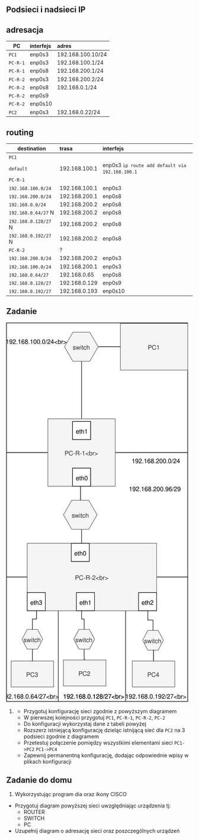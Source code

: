 Podsieci i nadsieci IP
----------------------

adresacja
-----------------------------------------------------
| PC     |  interfejs   | adres  |
| --------- |:-------------| :---------------| 
| ``PC1``   | enp0s3 | 192.168.100.10/24     |
| ``PC-R-1``| enp0s3 | 192.168.100.1/24      |
| ``PC-R-1``| enp0s8 | 192.168.200.1/24    |
| ``PC-R-2``| enp0s3 | 192.168.200.2/24     |
| ``PC-R-2``| enp0s8 | 192.168.0.1/24     |
| ``PC-R-2``| enp0s9 |      |
| ``PC-R-2``| enp0s10 |      |
| ``PC2``| enp0s3 | 192.168.0.22/24     |

routing
-------

| destination | trasa | interfejs  |
| --------- |:-------------| :---------------| 
| ``PC1``     |  | |
| ``default`` | 192.168.100.1 | enp0s3 ``ip route add default via 192.168.100.1`` |
| ``PC-R-1``  |  |        |
| ``192.168.100.0/24`` | 192.168.100.1  | enp0s3      |
| ``192.168.200.0/24`` | 192.168.200.1  | enp0s8      |
| ``192.168.0.0/24`` | 192.168.200.2  | enp0s8      |
| ``192.168.0.64/27`` N| 192.168.200.2  | enp0s8      |
| ``192.168.0.128/27`` N| 192.168.200.2  | enp0s8      |
| ``192.168.0.192/27`` N| 192.168.200.2  | enp0s8      |
| ``PC-R-2``  | ? |       |
| ``192.168.200.0/24`` | 192.168.200.2  | enp0s3      |
| ``192.168.100.0/24`` | 192.168.200.1  | enp0s3      |
| ``192.168.0.64/27`` | 192.168.0.65  | enp0s8      |
| ``192.168.0.128/27`` | 192.168.0.129  | enp0s9      |
| ``192.168.0.192/27`` | 192.168.0.193 | enp0s10      |

Zadanie
------------

![zadanie 5](over_network.svg)

1.
   * Przygotuj konfigurację sieci zgodnie z powyższym diagramem
   * W pierwszej kolejności przygotuj ``PC1``, ``PC-R-1``, ``PC-R-2``, ``PC-2``
   * Do konfiguracji wykorzystaj dane z tabeli powyżej
   * Rozszerz istniejącą konfigurację dzieląc istnijącą sieć dla ``PC2`` na 3 podsieci zgodnie z diagramem
   * Przetestuj połączenie pomiędzy wszystkimi elementami sieci ``PC1->PC2`` ``PC1->PC4``
   * Zapewnij permanentną konfigurację, dodając odpowiednie wpisy w plikach konfiguracji

Zadanie do domu
---------------

1. Wykorzystując program dia oraz ikony CISCO
  * Przygotuj diagram powyższej sieci uwzględniając urządzenia tj:
    * ROUTER
    * SWITCH
    * PC
  * Uzupełnij diagram o adresację sieci oraz poszczególnych urządzeń
  

